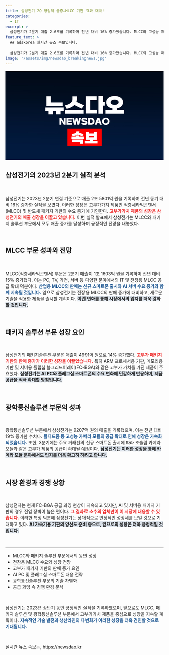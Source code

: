 ```yaml
---
title: 삼성전기 2Q 영업익 급증…MLCC 기판 효과 대박!
categories:
  - IT
excerpt: >
  삼성전기가 2분기 매출 2.6조를 기록하며 전년 대비 16% 증가했습니다. MLCC와 고성능 패키지 기판 판매가 증가하며 영업이익도 증가세. 전장용 제품 수요가 꾸준히 이어져 하반기에도 두 자릿수 성장이 예상됩니다! 클릭해 자세한 내용을 확인하세요!
feature_text: >
  ## adskorea 실시간 뉴스 속보입니다.

  삼성전기가 2분기 매출 2.6조를 기록하며 전년 대비 16% 증가했습니다. MLCC와 고성능 패키지 기판 판매가 증가하며 영업이익도 증가세. 전장용 제품 수요가 꾸준히 이어져 하반기에도 두 자릿수 성장이 예상됩니다! 클릭해 자세한 내용을 확인하세요!
image: '/assets/img/newsdao_breakingnews.jpg'
---
```


<p><img src="/assets/img/newsdao_breakingnews.jpg" alt="adskorea 속보" /></p>

<h2 data-ke-size="size26">삼성전기의 2023년 2분기 실적 분석</h2>

<p data-ke-size="size16">&nbsp;</p>

<p>삼성전기는 2023년 2분기 연결 기준으로 매출 2조 5801억 원을 기록하며 전년 동기 대비 16% 증가한 실적을 보였다. 이러한 성장은 고부가가치 제품인 적층세라믹콘덴서(MLCC) 및 반도체 패키지 기판의 수요 증가에 기인한다. <b><span style="color: #ee2323;">고부가가치 제품의 성장은 삼성전기의 매출 성장을 이끌고 있습니다.</span></b> 이번 실적 발표에서 삼성전기는 MLCC와 패키지 솔루션 부문에서 모두 매출 증가를 달성하며 긍정적인 전망을 내놓았다. </p>

<p data-ke-size="size16">&nbsp;</p>

<h2 data-ke-size="size26">MLCC 부문 성과와 전망</h2>

<p data-ke-size="size16">&nbsp;</p>

<p>MLCC(적층세라믹콘덴서) 부문은 2분기 매출이 1조 1603억 원을 기록하며 전년 대비 15% 증가했다. 이는 PC, TV, 가전, 서버 등 다양한 분야에서의 IT 및 전장용 MLCC 공급 확대 덕분이다. <b><span style="color: #1a5490;">산업용 MLCC의 판매는 신규 스마트폰 출시와 AI 서버 수요 증가와 함께 지속될 것입니다.</span></b> 앞으로 삼성전기는 전장용 MLCC의 판매 증가에 대비하고, 새로운 기술을 적용한 제품을 출시할 계획이다. <b><span style="background-color: #21538527;">이런 변화를 통해 시장에서의 입지를 더욱 강화할 것입니다.</span></b></p>

<p data-ke-size="size16">&nbsp;</p>

<h2 data-ke-size="size26">패키지 솔루션 부문 성장 요인</h2>

<p data-ke-size="size16">&nbsp;</p>

<p>삼성전기의 패키지솔루션 부문은 매출이 4991억 원으로 14% 증가했다. <b><span style="color: #ee2323;">고부가 패키지 기판의 판매 증가가 이러한 성장을 이끌었습니다.</span></b> 특히 ARM 프로세서용 기판, 메모리용 기판 및 서버용 플립칩 볼그리드어레이(FC-BGA)와 같은 고부가 가치를 가진 제품이 주효했다. <b><span style="background-color: #21538527;">삼성전기는 AI PC와 플래그십 스마트폰의 수요 변화에 민감하게 반응하며, 제품 공급을 적극 확대할 방침입니다.</span></b></p>

<p data-ke-size="size16">&nbsp;</p>

<h2 data-ke-size="size26">광학통신솔루션 부문의 성과</h2>

<p data-ke-size="size16">&nbsp;</p>

<p>광학통신솔루션 부문에서 삼성전기는 9207억 원의 매출을 기록했으며, 이는 전년 대비 19% 증가한 수치다. <b><span style="color: #1a5490;">폴디드줌 등 고성능 카메라 모듈의 공급 확대로 인해 성장은 가속화되었습니다.</span></b> 또한, 3분기에는 주요 거래선의 신규 스마트폰 출시에 따라 초슬림 카메라 모듈과 같은 고부가 제품의 공급이 확대될 예정이다. <b><span style="background-color: #21538527;">삼성전기는 이러한 성장을 통해 카메라 모듈 분야에서도 입지를 더욱 확고히 하려고 합니다.</span></b></p>

<p data-ke-size="size16">&nbsp;</p>

<h2 data-ke-size="size26">시장 환경과 경쟁 상황</h2>

<p data-ke-size="size16">&nbsp;</p>

<p>삼성전자는 현재 FC-BGA 공급 과잉 현상이 지속되고 있지만, AI 및 서버용 패키지 기판의 경우 진입 장벽이 높은 편이다. <b><span style="color: #ee2323;">그 결과로 소수의 업체만이 이 시장에 대응할 수 있습니다.</span></b> 이러한 특징 덕분에 삼성전기는 상대적으로 안정적인 성장세를 보일 것으로 기대하고 있다. <b><span style="background-color: #21538527;">AI 가속기용 기판의 양산도 준비 중으로, 앞으로의 성장은 더욱 긍정적일 것입니다.</span></b></p>

<p data-ke-size="size16">&nbsp;</p>

<hr>

<ul>
  <li>MLCC와 패키지 솔루션 부문에서의 동반 성장</li>
  <li>전장용 MLCC 수요와 성장 전망</li>
  <li>고부가 패키지 기판의 판매 증가 요인</li>
  <li>AI PC 및 플래그십 스마트폰 대응 전략</li>
  <li>광학통신솔루션 부문의 기술 차별화</li>
  <li>공급 과잉 속 경쟁 환경 분석</li>
</ul>

<p data-ke-size="size16">&nbsp;</p>

<p>삼성전기는 2023년 상반기 동안 긍정적인 실적을 기록하였으며, 앞으로도 MLCC, 패키지 솔루션 및 광학통신솔루션 부문에서 고부가가치 제품을 중심으로 성장을 지속할 계획이다. <b><span style="color: #1a5490;">지속적인 기술 발전과 생산라인의 다변화가 이러한 성장을 더욱 견인할 것으로 기대됩니다.</span></b> </p>

<p data-ke-size="size16">&nbsp;</p>
실시간 뉴스 속보는, <a href="https://newsdao.kr" rel="dofollow">https://newsdao.kr</a>


